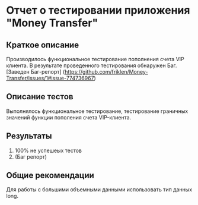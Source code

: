 # Отчет о тестировании приложения "Money Transfer"
## Краткое описание 
Производилось функциональное тестирование пополнения счета VIP клиента. 
В результате проведенного тестирования обнаружен Баг. [Заведен Баг-репорт] (https://github.com/friklen/Money-Transfer/issues/1#issue-774736967)

## Описание тестов
Выполнялось функциональное тестирование, тестирование граничных значений функции пополения счета VIP-клиента.
## Результаты
1. 100% не успешеых тестов
2. (Баг репорт)

## Общие рекомендации
Для работы с большими объемными данными использовать тип данных long. 


